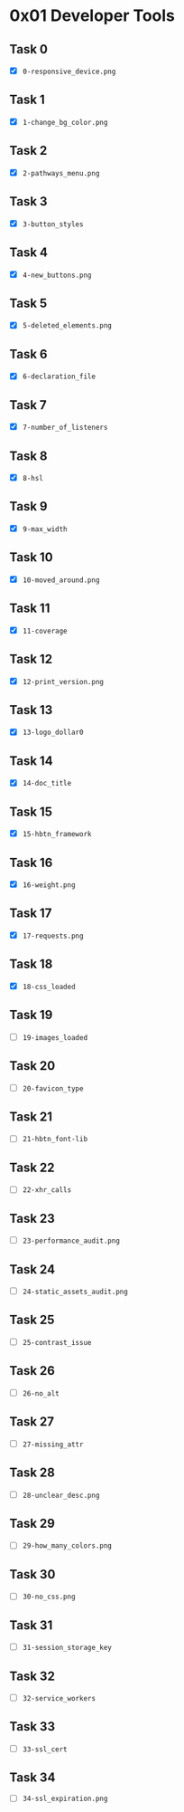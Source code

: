 # 0x01 Developer Tools

## Task 0

- [x] `0-responsive_device.png`

## Task 1

- [x] `1-change_bg_color.png`

## Task 2

- [x] `2-pathways_menu.png`

## Task 3

- [x] `3-button_styles`

## Task 4

- [x] `4-new_buttons.png`

## Task 5

- [x] `5-deleted_elements.png`

## Task 6

- [x] `6-declaration_file`

## Task 7

- [x] `7-number_of_listeners`

## Task 8

- [x] `8-hsl`

## Task 9

- [x] `9-max_width`

## Task 10

- [x] `10-moved_around.png`

## Task 11

- [x] `11-coverage`

## Task 12

- [x] `12-print_version.png`

## Task 13

- [x] `13-logo_dollar0`

## Task 14

- [x] `14-doc_title`

## Task 15

- [x] `15-hbtn_framework`

## Task 16

- [x] `16-weight.png`

## Task 17

- [x] `17-requests.png`

## Task 18

- [x] `18-css_loaded`

## Task 19

- [ ] `19-images_loaded`

## Task 20

- [ ] `20-favicon_type`

## Task 21

- [ ] `21-hbtn_font-lib`

## Task 22

- [ ] `22-xhr_calls`

## Task 23

- [ ] `23-performance_audit.png`

## Task 24

- [ ] `24-static_assets_audit.png`

## Task 25

- [ ] `25-contrast_issue`

## Task 26

- [ ] `26-no_alt`

## Task 27

- [ ] `27-missing_attr`

## Task 28

- [ ] `28-unclear_desc.png`

## Task 29

- [ ] `29-how_many_colors.png`

## Task 30

- [ ] `30-no_css.png`

## Task 31

- [ ] `31-session_storage_key`

## Task 32

- [ ] `32-service_workers`

## Task 33

- [ ] `33-ssl_cert`

## Task 34

- [ ] `34-ssl_expiration.png`

